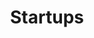 ---
order: 1
title: "Startups"
nav:
  - heading: Data Communications
    nested-nav:
      - nested-heading: American Data Systems
        nested-sections:
          - "84"
      - nested-heading: Codex
        nested-sections:
          - "8"
          - "19"
          - "29"
          - "37"
          - "57"
      - nested-heading: ComDesign
        nested-sections:
          - "20"
      - nested-heading: Concord Data Systems
        nested-sections:
          - "57"
      - nested-heading: Digital Communications Associates
        nested-sections:
          - "38"
          - "59"
      - nested-heading: Equinox
        nested-sections:
          - "16"
      - nested-heading: General Datacom
        nested-sections:
          - "77"
      - nested-heading: Infotron
        nested-sections:
          - "16"
      - nested-heading: Intertel
        nested-sections:
          - "37"
      - nested-heading: Metapath
        nested-sections:
          - "39"
      - nested-heading: Micom
        nested-sections:
          - "24"
          - "31"
          - "60"
          - "72"
      - nested-heading: Microcom
        nested-sections:
          - "22"
      - nested-heading: Milgo
        nested-sections:
          - "16"
          - "44"
      - nested-heading: Network Analysis Corporation
        nested-sections:
          - "30"
      - nested-heading: Paradyne
        nested-sections:
          - "36"
          - "83"
      - nested-heading: Telebit
        nested-sections:
          - "3"
          - "40"
          - "41"
      - nested-heading: Timeplex
        nested-sections:
          - "7"
      - nested-heading: Universal Data Systems
        nested-sections:
          - "33"
          - "75"
      - nested-heading: Vadic
        nested-sections:
          - "6"
          - "47"
          - "54"
  - heading: Networking
    nested-nav:
      - nested-heading: 3Com
        nested-sections:
          - "46"
          - "56"
      - nested-heading: Bridge Communications
        nested-sections:
          - "9"
          - "23"
      - nested-heading: Concord Data Systems
        nested-sections:
          - "57"
      - nested-heading: Excelan
        nested-sections:
          - "67"
      - nested-heading: Equinox
        nested-sections:
          - "16"
      - nested-heading: Interlan
        nested-sections:
          - "72"
      - nested-heading: Proteon
        nested-sections:
          - "71"
      - nested-heading: Sytek
        nested-sections:
          - "62"
      - nested-heading: Telebit
        nested-sections:
          - "3"
          - "40"
          - "41"
      - nested-heading: Telenet
        nested-sections:
          - "68"
          - "82"
      - nested-heading: Ungermann-Bass
        nested-sections:
          - "4"
          - "17"
          - "23"
          - "41"
          - "79"
      - nested-heading: Wang Laboratories
        nested-sections:
          - "55"
      - nested-heading: Wellfleet
        nested-sections:
          - "72"
      - nested-heading: Zilog
        nested-sections:
          - "4"
          - "9"
          - "23"
          - "27"
          - "39"
          - "67"
          - "79"
  - heading: Internetworking
    nested-nav:
      - nested-heading: Network Equipment Technologies
        nested-sections:
          - "28"
          - "53"
          - "74"
      - nested-heading: Proteon
        nested-sections:
          - "12"
          - "71"
      - nested-heading: Retix
        nested-sections:
          - "31"
      - nested-heading: Wellfleet
        nested-sections:
          - "72"
---